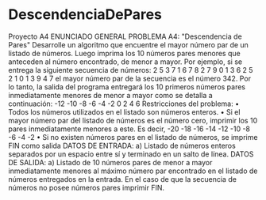 # DescendenciaDePares
Proyecto A4
ENUNCIADO GENERAL
PROBLEMA A4: "Descendencia de Pares"
Desarrolle un algoritmo que encuentre el mayor número par de un listado de números. Luego imprima
los 10 números pares menores que anteceden al número encontrado, de menor a mayor.
Por ejemplo, si se entrega la siguiente secuencia de números:
2 5 3 7 1 6 7 8 2 7 9 0 1 3 6 2 5 2 1 0 1 3 9 4 7
el mayor número par de la secuencia es el número 342. Por lo tanto, la salida del programa entregará los 10
primeros números pares inmediatamente menores de menor a mayor como se detalla a continuación:
-12 -10 -8 -6 -4 -2 0 2 4 6
Restricciones del problema:
• Todos los números utilizados en el listado son números enteros.
• Si el mayor número par del listado de números es el número cero, imprimir los 10 pares inmediatamente
menores a este. Es decir, -20 -18 -16 -14 -12 -10 -8 -6 -4 -2
• Si no existen números pares en el listado de números, se imprime FIN como salida
DATOS DE ENTRADA:
a) Listado de números enteros separados por un espacio entre sí y terminado en un salto de línea.
DATOS DE SALIDA:
a) Listado de 10 números pares de menor a mayor inmediatamente menores al máximo número par
encontrado en el listado de números entregados en la entrada. En el caso de que la secuencia de
números no posee números pares imprimir FIN.
